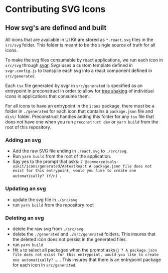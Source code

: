 # Contributing SVG Icons

## How svg's are defined and built

All icons that are available in UI Kit are stored as `*.react.svg` files in the `src/svg` folder. This folder is meant to be the single source of truth for all icons.

To make the svg files consumable by react applications, we run each icon in `src/svg` through [svgr](https://react-svgr.com/docs/cli/). Svgr uses a custom template defined in `svgr.config.js` to transpile each svg into a react component defined in `src/generated`.

Each `tsx` file generated by svgr in `src/generated` is specified as an entrypoint in preconstruct in order to allow for [tree shaking](https://webpack.js.org/guides/tree-shaking/) of individual icons in applications that consume them.

For all icons to have an entrypoint in the `icons` package, there must be a folder in `./generated` for each icon that contains a `package.json` file and `dist/` folder. Preconstruct handles adding this folder for any `tsx` file that does not have one when you run `preconstruct dev` or `yarn build` from the root of this repository.

### Adding an svg

- Add the raw SVG file ending in `.react.svg` to `./src/svg`.
- Run `yarn build` from the root of the application.
- Say yes to the prompt that asks: `? @commercetools-uikit/icons/generated/AatestReact A package.json file does not exist for this entrypoint, would you like to create one automatically? (Y/n) `.

### Updating an svg

- update the svg file in `./src/svg`
- run `yarn build` from the repository root

### Deleting an svg

- delete the raw svg from `./src/svg`
- delete the `./generated` and `./src/generated` folders. This insures that the deleted icon does not persist in the generated files.
- run `yarn build`
- Hit `a` to select all packages when the prompt asks `🎁 ? A package.json file does not exist for this entrypoint, would you like to create one automatically? … `. This insures that there is an entrypoint package for each icon in `src/generated`.
